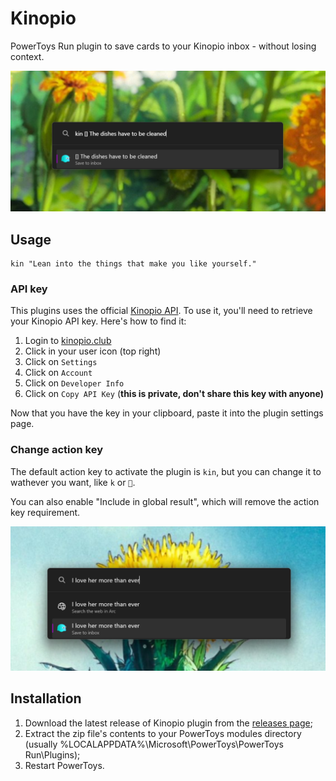 # Kinopio

PowerToys Run plugin to save cards to your Kinopio inbox - without losing context.

![alt text](image-2.png)

## Usage

```
kin "Lean into the things that make you like yourself."
```

### API key

This plugins uses the official [Kinopio API](https://help.kinopio.club/api/). To use it, you'll need to retrieve your Kinopio API key. Here's how to find it:
1. Login to [kinopio.club](https://kinopio.club)
2. Click in your user icon (top right)
3. Click on `Settings`
4. Click on `Account`
5. Click on `Developer Info`
6. Click on `Copy API Key` (**this is private, don't share this key with anyone)**

Now that you have the key in your clipboard, paste it into the plugin settings page.

### Change action key

The default action key to activate the plugin is `kin`, but you can change it to wathever you want, like `k` or `🐸`.

You can also enable "Include in global result", which will remove the action key requirement.

![alt text](image-1.png)

## Installation

1. Download the latest release of Kinopio plugin from the [releases page](https://github.com/mateuswolkmer/kinopio-powertoys/releases);
2. Extract the zip file's contents to your PowerToys modules directory (usually %LOCALAPPDATA%\Microsoft\PowerToys\PowerToys Run\Plugins);
3. Restart PowerToys.
